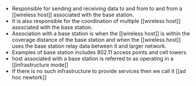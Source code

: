 - Responsible for sending and receiving data to and from to and from a [[wireless host]] associated with the base station.
- It is also responsible for the coordination of multiple [[wireless host]] associated with the base station.
- Association with a base station is when the [[wireless host]] is within the coverage distance of the base station and when the [[wireless host]] uses the base station relay data between it and larger network.
- Examples of base station includes 802.11 access points and cell towers.
- host associated with a base station is referred to as operating in a [[infrastructure mode]]
- If there is no such infrastructure to provide services then we call it [[ad hoc newtork]]